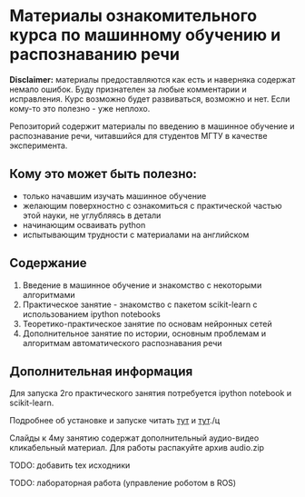 # Материалы ознакомительного курса по машинному обучению и распознаванию речи

**Disclaimer:** материалы предоставляются как есть и наверняка содержат немало ошибок. Буду признателен за любые комментарии и исправления. Курс возможно будет развиваться, возможно и нет. Если кому-то это полезно - уже неплохо.

Репозиторий содержит материалы по введению в машинное обучение и распознавание речи, читавшийся для студентов МГТУ в качестве эксперимента.

## Кому это может быть полезно:
- только начавшим изучать машинное обучение
- желающим поверхностно с ознакомиться с практической частью этой науки, не углубляясь в детали
- начинающим осваивать python
- испытывающим трудности с материалами на английском

## Содержание 
1. Введение в машинное обучение и знакомство с некоторыми алгоритмами
2. Практическое занятие - знакомство с пакетом scikit-learn с использованием ipython notebooks
3. Теоретико-практическое занятие по основам нейронных сетей
4. Дополнительное занятие по истории, основным проблемам и алгоритмам автоматического распознавания речи

## Дополнительная информация

Для запуска 2го практического занятия потребуется ipython notebook и scikit-learn.

Подробнее об установке и запуске читать [тут](http://ipython.org/ipython-doc/dev/install/install.html)
и [тут](http://scikit-learn.org/stable/install.html)./ц

Слайды к 4му занятию содержат дополнительный аудио-видео кликабельный материал. Для работы распакуйте архив audio.zip

TODO: добавить tex исходники

TODO: лабораторная работа (управление роботом в ROS)



